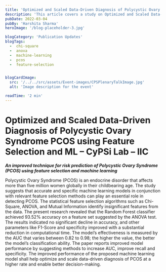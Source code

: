 ```yaml
---
title: 'Optimized and Scaled Data-Driven Diagnosis of Polycystic Ovary Syndrome PCOS using Feature Selection and ML'
description: 'This article covers a study on Optimized and Scaled Data-Driven Diagnosis of PCOS using Feature Selection and ML'
pubDate: 2022-03-04
pubBy: 'Harshita Sharma'
heroImage: '/blog-placeholder-3.jpg'

blogCategory: 'Publication Updates'
blogTags: 
  -  chi-square
  -  anova
  -  machine-learning
  -  pcos
  -  feature-selection 


blogCardImage:
  src: '/../../src/assets/Event-images/CPSPlenaryTalkImage.jpg'
  alt: 'Image description for the event'

readTime: '2 min'
---
```

# Optimized and Scaled Data-Driven Diagnosis of Polycystic Ovary Syndrome PCOS using Feature Selection and ML – CyPSi Lab – IIC
**_An improved technique for risk prediction of Polycystic Ovary Syndrome (PCOS) using feature selection and machine learning_**

Polycystic Ovary Syndrome (PCOS) is an endocrine disorder that affects more than five million women globally in their childbearing age. The study suggests that accurate and specific machine learning models in conjunction with relevant feature selection methods can play an essential role in detecting PCOS. The statistical feature selection algorithms such as Chi-Square, ANOVA, and Mutual Information identify insignificant features from the data. The present research revealed that the Random Forest classifier achieved 93.52% accuracy on a feature set suggested by the ANOVA test. The results indicated no significant decline in accuracy, and other parameters like F1-Score and specificity improved with a substantial reduction in computational time. The model’s effectiveness is measured by the AUC that varies between 0.82 to 0.98; the higher the value, the better the model’s classification ability. The paper reports improved model performance by suggesting methods to increase AUC, improve recall and specificity. The improved performance of the proposed machine learning model shall help optimize and scale data-driven diagnosis of PCOS at a higher rate and enable better decision-making.